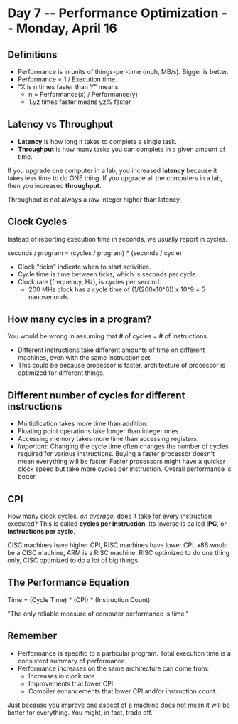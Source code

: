 # Day 7 -- Performance Optimization -- Monday, April 16

## Definitions
- Performance is in units of things-per-time (mph, MB/s). Bigger is better.
- Performance = 1 / Execution time.
- "X is n times faster than Y" means
    - n = Performance(x) / Performance(y)
    - 1.yz times faster means yz% faster

## Latency vs Throughput
- **Latency** is how long it takes to complete a single task.
- **Throughput** is how many tasks you can complete in a given amount of time.

If you upgrade one computer in a lab, you increased **latency** because it takes less time to do ONE thing.
If you upgrade all the computers in a lab, then you increased **throughput**.

Throughput is not always a raw integer higher than latency.

## Clock Cycles
Instead of reporting execution time in seconds, we usually report in cycles.

seconds / program = (cycles / program) * (seconds / cycle)

- Clock "ticks" indicate when to start activities.
- Cycle time is time between ticks, which is seconds per cycle.
- Clock rate (frequency, Hz), is cycles per second.
    - 200 MHz clock has a cycle time of (1/(200x10^6)) x 10^9 = 5 nanoseconds.

## How many cycles in a program?
You would be wrong in assuming that # of cycles = # of instructions.

- Different instructions take different amounts of time on different machines, even with the same instruction set.
- This could be because processor is faster, architecture of processor is optimized for different things.

## Different number of cycles for different instructions
- Multiplication takes more time than addition.
- Floating point operations take longer than integer ones.
- Accessing memory takes more time than accessing registers.
- *Important*: Changing the cycle time often changes the number of cycles required for various instructions. Buying a faster processor doesn't mean everything will be faster. Faster processors might have a quicker clock speed but take more cycles per instruction. Overall performance is better.

## CPI
How many clock cycles, *on average*, does it take for every instruction executed? This is called **cycles per instruction**.
Its inverse is called **IPC**, or **Instructions per cycle**.

CISC machines have higher CPI, RISC machines have lower CPI. x86 would be a CISC machine, ARM is a RISC machine. RISC optimized to do one thing only, CISC optimized to do a lot of big things.

## The Performance Equation
Time = (Cycle Time) * (CPI) * (Instruction Count)

"The only reliable measure of computer performance is time."

## Remember
- Performance is specific to a particular program. Total execution time is a consistent summary of performance.
- Performance increases on the same architecture can come from:
    - Increases in clock rate
    - Improvements that lower CPI
    - Compiler enhancements that lower CPI and/or instruction count.

Just because you improve one aspect of a machine does not mean it will be better for everything. You might, in fact, trade off.

